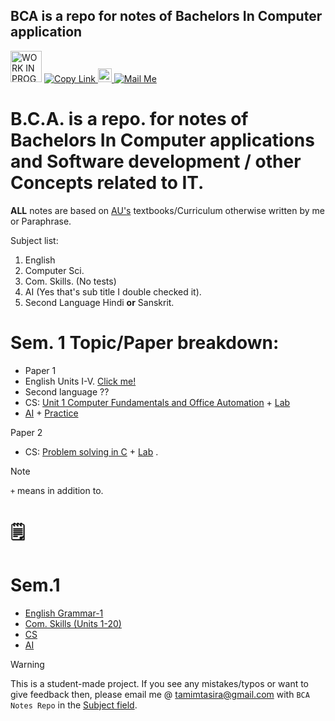  BCA is a repo for notes of Bachelors In Computer application
 ----

 
<img src="https://github.com/user-attachments/assets/2af14b81-b3ec-4239-af20-5377d759b0c1" alt="WORK IN PROGRESS" width="50"/> 
<a href="https://tinyurl.com/Notes-BCA">
  <img src="https://img.shields.io/badge/Copy__Link-brightgreen?style=for-the-badge&logo=link&logoColor=white" alt="Copy Link"/>
</a>
<a href="https://www.linkedin.com/in/tamimtasira">
  <img src="https://cdn-icons-png.flaticon.com/512/174/174857.png" alt="LinkedIn" width="22"/>
</a>
<a href="mailto:user@mail.com">
  <img src="https://img.shields.io/badge/Mail__Me-red?style=for-the-badge&logo=gmail&logoColor=white" alt="Mail Me"/>
</a>

# B.C.A. is a repo. for notes of Bachelors In Computer applications and Software development / other Concepts related to IT.

**ALL** notes are based on [AU's](https://www.andhrauniversity.edu.in/) textbooks/Curriculum otherwise written by me or Paraphrase.

Subject list:
1. English
2. Computer Sci.
3. Com. Skills. (No tests)
4. AI (Yes that's sub title I double checked it).
5. Second Language Hindi **or** Sanskrit.

# Sem. 1 Topic/Paper breakdown:
- Paper 1
 - English Units I-V. [Click me!](https://github.com/pingforhelp/BCA/blob/main/Docs/bca%20Syllabus.md#course-1-english-bridge-i-life-skills)
 - Second language ??
 - CS: [Unit 1 Computer Fundamentals and Office Automation](https://github.com/pingforhelp/BCA/blob/main/Docs/bca%20Syllabus.md#course-1-computer-fundamentals-and-office-automation) + [Lab](https://github.com/pingforhelp/BCA/blob/main/Docs/bca%20Syllabus.md#course-1p-computer-fundamentals-and-office-automation-practical)
 - [AI](https://github.com/pingforhelp/BCA/blob/main/Docs/bca%20Syllabus.md#course-1-ai-fundamentals) + [Practice](https://github.com/pingforhelp/BCA/blob/main/Docs/bca%20Syllabus.md#course-1p-ai-fundamentals-practice)  
 
 Paper 2
 - CS: [Problem solving in C](https://github.com/pingforhelp/BCA/blob/main/Docs/bca%20Syllabus.md#course-2--problem-solving-using-c) + [Lab](https://github.com/pingforhelp/BCA/blob/main/Docs/bca%20Syllabus.md#course-2p-problem-solving-using-c-practical)
.
> [!NOTE]
> ```+``` means in addition to.

# 🗒
# Sem.1
- [English Grammar-1](/docs/English/Basic-Grammar.md)
- [Com. Skills (Units 1-20)](/main/docs/Communicationskills/MouthYoga.md)
- [CS](?)
- [AI](?)

> [!WARNING]
> This is a student-made project. If you see any mistakes/typos or want to give feedback then, please email me @ [tamimtasira@gmail.com](mailto:tamimtasira@gmail.com) with ```BCA Notes Repo``` in the [Subject field](https://www.cliently.com/blog/what-is-subject-in-email-with-examplev).   


